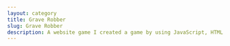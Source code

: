 ```yaml
---
layout: category
title: Grave Robber
slug: Grave Robber
description: A website game I created a game by using JavaScript, HTML and CSS.
---
```

